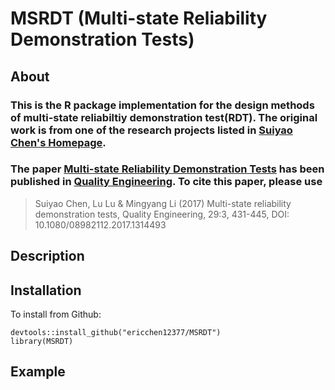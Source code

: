 # MSRDT (Multi-state Reliability Demonstration Tests)
## About
### This is the R package implementation for the design methods of multi-state reliabiltiy demonstration test(RDT). The original work is from one of the research projects listed in [Suiyao Chen's Homepage](https://sites.google.com/mail.usf.edu/suiyaochen-professional/publication?authuser=0). 
### The paper [Multi-state Reliability Demonstration Tests](https://www.researchgate.net/publication/315955046_Multi-State_Reliability_Demonstration_Tests) has been published in [Quality Engineering](https://www.tandfonline.com/eprint/6aSdzucbThJSnxZMZira/full). To cite this paper, please use 
> Suiyao Chen, Lu Lu & Mingyang Li (2017) Multi-state reliability demonstration tests, Quality Engineering, 29:3, 431-445, DOI: 10.1080/08982112.2017.1314493
## Description

## Installation
To install from Github:
```
devtools::install_github("ericchen12377/MSRDT")
library(MSRDT)
```
## Example
